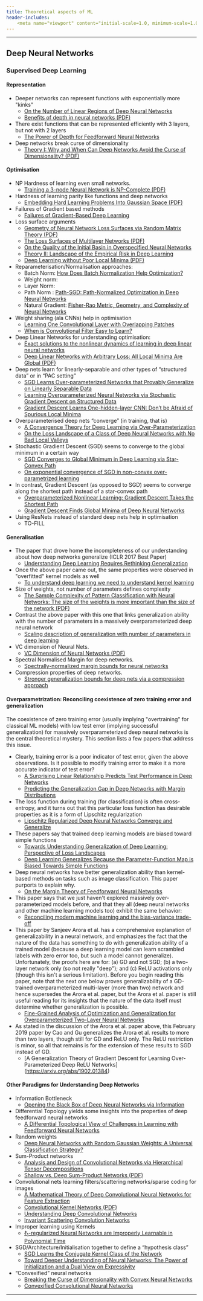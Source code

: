 ```yaml
---
title: Theoretical aspects of ML
header-includes:
    <meta name="viewport" content="initial-scale=1.0, minimum-scale=1.0, maximum-scale=1.0, user-scalable=no" />
---
```



- - - -
## Deep Neural Networks

### Supervised Deep Learning
#### Representation
* Deeper networks can represent functions with exponentially more "kinks" 
  - [On the Number of Linear Regions of Deep Neural Networks](https://arxiv.org/abs/1402.1869)
  - [Benefits of depth in neural networks (PDF)](http://proceedings.mlr.press/v49/telgarsky16.pdf)
* There exist functions that can be represented efficiently with 3 layers, but not with 2 layers 
  - [The Power of Depth for Feedforward Neural Networks](https://arxiv.org/abs/1512.03965)
* Deep networks break curse of dimensionality 
  - [Theory I: Why and When Can Deep Networks Avoid the Curse of Dimensionality? (PDF)](https://cbmm.mit.edu/sites/default/files/publications/CBMM-Memo-058-v6.pdf)

#### Optimisation 
* NP Hardness of learning even small networks.
  - [Training a 3-node Neural Network is NP-Complete (PDF)](https://papers.nips.cc/paper/125-training-a-3-node-neural-network-is-np-complete.pdf)
* Hardness of learning parity like functions and deep networks
  - [Embedding Hard Learning Problems Into Gaussian Space (PDF)](https://core.ac.uk/download/pdf/62919210.pdf)
* Failures of Gradient based methods
  - [Failures of Gradient-Based Deep Learning](https://arxiv.org/abs/1703.07950.abs)
* Loss surface arguments
  - [Geometry of Neural Network Loss Surfaces via Random Matrix Theory (PDF)](http://proceedings.mlr.press/v70/pennington17a/pennington17a.pdf)
  - [The Loss Surfaces of Multilayer Networks (PDF)](http://proceedings.mlr.press/v38/choromanska15.pdf)
  - [On the Quality of the Initial Basin in Overspecified Neural Networks](https://arxiv.org/abs/1511.04210)
  - [Theory II: Landscape of the Empirical Risk in Deep Learning](https://arxiv.org/abs/1703.09833abs)
  - [Deep Learning without Poor Local Minima (PDF)](http://papers.nips.cc/paper/6112-deep-learning-without-poor-local-minima.pdf)
* Reparameterisation/Normalisation approaches:
  - Batch Norm: [How Does Batch Normalization Help Optimization?](https://arxiv.org/abs/1805.11604)
  - Weight norm: 
  - Layer Norm: 
  - Path Norm : [Path-SGD: Path-Normalized Optimization in Deep Neural Networks](https://arxiv.org/abs/1506.02617)
  - Natural Gradient: [Fisher-Rao Metric, Geometry, and Complexity of Neural Networks](https://arxiv.org/abs/1711.01530)
* Weight sharing (ala CNNs) help in optimisation
  - [Learning One Convolutional Layer with Overlapping Patches](https://arxiv.org/abs/1802.02547)
  - [When is Convolutional Filter Easy to Learn?](https://arxiv.org/abs/1709.06129)
* Deep Linear Networks for understanding optimisation:
  - [Exact solutions to the nonlinear dynamics of learning in deep linear neural networks](https://arxiv.org/abs/1312.6120)
  - [Deep Linear Networks with Arbitrary Loss: All Local Minima Are Global (PDF)](http://proceedings.mlr.press/v80/laurent18a/laurent18a.pdf)
* Deep nets learn for linearly-separable and other types of “structured data” or in “PAC setting”
  - [SGD Learns Over-parameterized Networks that Provably Generalize on Linearly Separable Data](https://arxiv.org/abs/1710.10174)
  - [Learning Overparameterized Neural Networks via Stochastic Gradient Descent on Structured Data](https://arxiv.org/abs/1808.01204)
  - [Gradient Descent Learns One-hidden-layer CNN: Don’t be Afraid of Spurious Local Minima](https://arxiv.org/abs/1712.00779)
* Overparameterised deep nets “converge” (in training, that is)
  - [A Convergence Theory for Deep Learning via Over-Parameterization](https://arxiv.org/abs/1811.03962)
  - [On the Loss Landscape of a Class of Deep Neural Networks with No Bad Local Valleys](https://arxiv.org/abs/1809.10749)
* Stochastic Gradient Descent (SGD) seems to converge to the global minimum in a certain way
  - [SGD Converges to Global Minimum in Deep Learning via Star-Convex Path](https://arxiv.org/abs/1901.00451)
  - [On exponential convergence of SGD in non-convex over-parametrized learning](https://arxiv.org/abs/1811.02564)
* In contrast, Gradient Descent (as opposed to SGD) seems to converge along the shortest path instead of a star-convex path
  - [Overparameterized Nonlinear Learning: Gradient Descent Takes the Shortest Path](https://arxiv.org/abs/1812.10004)
  - [Gradient Descent Finds Global Minima of Deep Neural Networks](https://arxiv.org/abs/1811.03804)
* Using ResNets instead of standard deep nets help in optimisation
  - TO-FILL
  
#### Generalisation
* The paper that drove home the incompleteness of our understanding about how deep networks generalize (ICLR 2017 Best Paper)
  - [Understanding Deep Learning Requires Rethinking Generalization](https://arxiv.org/abs/1611.03530)
* Once the above paper came out, the same properties were observed in "overfitted" kernel models as well
  - [To understand deep learning we need to understand kernel learning](https://arxiv.org/abs/1802.01396)
* Size of weights, not number of parameters defines complexity
  - [The Sample Complexity of Pattern Classification with Neural Networks: The size of the weights is more important than the size of the network (PDF)](http://www.yaroslavvb.com/papers/bartlett-sample.pdf)
* Contrast the above paper with this one that links generalization ability with the number of parameters in a massively overparameterized deep neural network
  - [Scaling description of generalization with number of parameters in deep learning](https://arxiv.org/abs/1901.01608)
* VC dimension of Neural Nets.
  - [VC Dimension of Neural Networks (PDF)](http://mathsci.kaist.ac.kr/~nipl/mas557/VCD_ANN_3.pdf)
* Spectral Normalised Margin for deep networks.
  - [Spectrally-normalized margin bounds for neural networks](https://arxiv.org/abs/1706.08498)
* Compression properties of deep networks.
  - [Stronger generalization bounds for deep nets via a compression approach](https://arxiv.org/abs/1802.05296)
  
#### Overparametrization: Reconciling coexistence of zero training error and generalization
The coexistence of zero training error (usually implying "overtraining" for classical ML models) with low test error (implying successful generalization) for massively overparameterized deep neural networks is the central theoretical mystery.  This section lists a few papers that address this issue.

* Clearly, training error is a poor indicator of test error, given the above observations.  Is it possible to modify training error to make it a more accurate indicator of test error?
  - [A Surprising Linear Relationship Predicts Test Performance in Deep Networks](https://arxiv.org/abs/1807.09659)
  - [Predicting the Generalization Gap in Deep Networks with Margin Distributions](https://arxiv.org/abs/1810.00113)
* The loss function during training (for classification) is often cross-entropy, and it turns out that this particular loss function has desirable properties as it is a form of Lipschitz regularization
  - [Lipschitz Regularized Deep Neural Networks Converge and Generalize](https://arxiv.org/abs/1808.09540)
* These papers say that trained deep learning models are biased toward simple functions
  - [Towards Understanding Generalization of Deep Learning: Perspective of Loss Landscapes](https://arxiv.org/abs/1706.10239)
  - [Deep Learning Generalizes Because the Parameter-Function Map is Biased Towards Simple Functions](https://arxiv.org/abs/1805.08522)
* Deep neural networks have better generalization ability than kernel-based methods on tasks such as image classification.  This paper purports to explain why.
  - [On the Margin Theory of Feedforward Neural Networks](https://arxiv.org/abs/1810.05369)
* This paper says that we just haven't explored massively over-parameterized models before, and that they all (deep neural networks and other machine learning models too) exhibit the same behavior:
  - [Reconciling modern machine learning and the bias-variance trade-off](https://arxiv.org/abs/1812.11118)
* This paper by Sanjeev Arora et al. has a comprehensive explanation of generalizability in a neural network, and emphasizes the fact that the nature of the data has something to do with generalization ability of a trained model (because a deep learning model can learn scrambled labels with zero error too, but such a model cannot generalize).  Unfortunately, the proofs here are for: (a) GD and not SGD; (b) a two-layer network only (so not really "deep"); and (c) ReLU activations only (though this isn't a serious limitation).  Before you begin reading this paper, note that the next one below proves generalizability of a GD-trained overparameterized multi-layer (more than two) network and hence supersedes the Arora et al. paper, but the Arora et al. paper is still useful reading for its insights that the nature of the data itself must determine whether generalization is possible.
  - [Fine-Grained Analysis of Optimization and Generalization for Overparameterized Two-Layer Neural Networks](https://arxiv.org/abs/1901.08584)
* As stated in the discussion of the Arora et al. paper above, this February 2019 paper by Cao and Gu generalizes the Arora et al. results to more than two layers, though still for GD and ReLU only.  The ReLU restriction is minor, so all that remains is for the extension of these results to SGD instead of GD.
  - [A Generalization Theory of Gradient Descent for Learning Over-Parameterized Deep ReLU Networks]
  (https://arxiv.org/abs/1902.01384)
    
#### Other Paradigms for Understanding Deep Networks
* Information Bottleneck
  - [Opening the Black Box of Deep Neural Networks via Information](https://arxiv.org/abs/1703.00810)
* Differential Topology yields some insights into the properties of deep feedforward neural networks
  - [A Differential Topological View of Challenges in Learning with Feedforward Neural Networks](https://arxiv.org/abs/1811.10304)
* Random weights
  - [Deep Neural Networks with Random Gaussian Weights: A Universal Classification Strategy?](https://arxiv.org/abs/1504.08291)
* Sum-Product networks
  - [Analysis and Design of Convolutional Networks via Hierarchical Tensor Decompositions](https://arxiv.org/abs/1705.02302)
  - [Shallow vs. Deep Sum-Product Networks (PDF)](https://papers.nips.cc/paper/4350-shallow-vs-deep-sum-product-networks.pdf)
* Convolutional nets learning filters/scattering networks/sparse coding for images
  - [A Mathematical Theory of Deep Convolutional Neural Networks for Feature Extraction](https://arxiv.org/abs/1512.06293)
  - [Convolutional Kernel Networks (PDF)](https://papers.nips.cc/paper/5348-convolutional-kernel-networks.pdf)
  - [Understanding Deep Convolutional Networks](https://arxiv.org/abs/1601.04920)
  - [Invariant Scattering Convolution Networks](https://arxiv.org/abs/1203.1513)
* Improper learning using Kernels
  - [$\ell_1$-regularized Neural Networks are Improperly Learnable in Polynomial Time](https://arxiv.org/abs/1510.03528)
* SGD/Architecture/Initialisation together to define a “hypothesis class”
  - [SGD Learns the Conjugate Kernel Class of the Network](https://arxiv.org/abs/1702.08503)
  - [Toward Deeper Understanding of Neural Networks: The Power of Initialization and a Dual View on Expressivity](https://arxiv.org/abs/1602.05897)
* “Convexified” neural networks
  - [Breaking the Curse of Dimensionality with Convex Neural Networks](http://jmlr.org/papers/volume18/14-546/14-546.pdf)
  - [Convexified Convolutional Neural Networks](https://arxiv.org/abs/1609.01000)


- - - -
